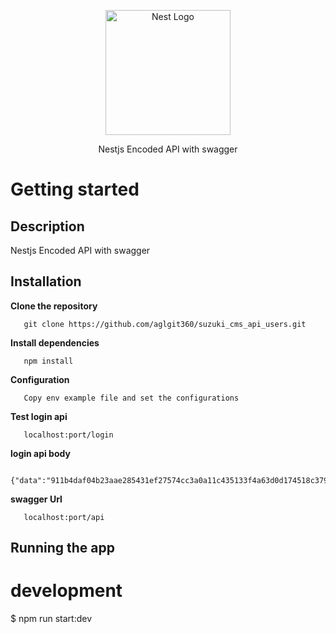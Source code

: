 <p align="center">
  <a href="http://nestjs.com/" target="blank"><img src="https://nestjs.com/img/logo-small.svg" width="200" alt="Nest Logo" /></a>
</p>

[circleci-image]: https://img.shields.io/circleci/build/github/nestjs/nest/master?token=abc123def456
[circleci-url]: https://circleci.com/gh/nestjs/nest

  <p align="center">Nestjs Encoded API with swagger</p>
    
# Getting started

## Description

Nestjs Encoded API with swagger

## Installation
   <b align="center">Clone the repository</b>
       
       git clone https://github.com/aglgit360/suzuki_cms_api_users.git


   <b align="center">Install dependencies</b>
  
       npm install
   <b align="center">Configuration</b>
  
       Copy env example file and set the configurations

  <b align="center">Test login api</b>
  
       localhost:port/login 
  <b align="center">login api body</b>
      
      {"data":"911b4daf04b23aae285431ef27574cc3a0a11c435133f4a63d0d174518c37997c4a5f91957d9b519d6833633b941f4b2e0db"}  

  <b align="center">swagger Url</b>
  
       localhost:port/api       
 
    
 

## Running the app

# development
$ npm run start:dev
